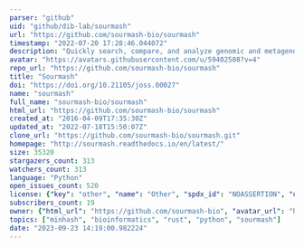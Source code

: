 ```yaml
---
parser: "github"
uid: "github/dib-lab/sourmash"
url: "https://github.com/sourmash-bio/sourmash"
timestamp: "2022-07-20 17:28:46.044072"
description: "Quickly search, compare, and analyze genomic and metagenomic data sets."
avatar: "https://avatars.githubusercontent.com/u/59402508?v=4"
repo_url: "https://github.com/sourmash-bio/sourmash"
title: "Sourmash"
doi: "https://doi.org/10.21105/joss.00027"
name: "sourmash"
full_name: "sourmash-bio/sourmash"
html_url: "https://github.com/sourmash-bio/sourmash"
created_at: "2016-04-09T17:35:30Z"
updated_at: "2022-07-18T15:50:07Z"
clone_url: "https://github.com/sourmash-bio/sourmash.git"
homepage: "http://sourmash.readthedocs.io/en/latest/"
size: 35320
stargazers_count: 313
watchers_count: 313
language: "Python"
open_issues_count: 520
license: {"key": "other", "name": "Other", "spdx_id": "NOASSERTION", "url": null, "node_id": "MDc6TGljZW5zZTA="}
subscribers_count: 19
owner: {"html_url": "https://github.com/sourmash-bio", "avatar_url": "https://avatars.githubusercontent.com/u/59402508?v=4", "login": "sourmash-bio", "type": "Organization"}
topics: ["minhash", "bioinformatics", "rust", "python", "sourmash"]
date: "2023-09-23 14:19:00.982224"
---
```

